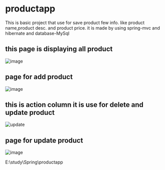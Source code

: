 # productapp
This is basic project that use for save product few info.
like product name,product desc. and product price.
it is made by using  spring-mvc and hibernate and database-MySql

## this page is displaying all product
![image](https://github.com/ajayvijay9929/productapp/assets/120326151/0058b0ad-b68c-43b6-85a2-afedf1f98f84)

## page for add product 
![image](https://github.com/ajayvijay9929/productapp/assets/120326151/acd01e6b-c53a-4c5e-a2eb-cb8af11adc3b)

## this is action column it is use for delete and update product 
![update](https://github.com/ajayvijay9929/productapp/assets/120326151/91271dda-8e84-4fb9-ae3a-97f50ec465f4)

## page for update product
![image](https://github.com/ajayvijay9929/productapp/assets/120326151/eee18840-11d6-4f3b-9902-2233be08fbc2)

E:\study\Spring\productapp


